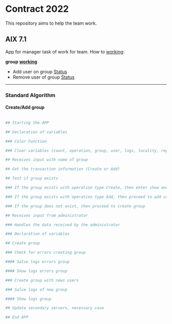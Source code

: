 # Contract 2022

This repository aims to help the team work.


## AIX 7.1

App for manager task of work for team. How to [working]():

**group [working]()**
- Add user on group [Status]()
- Remove user of group [Status]()

---

### Standard Algorithm

#### Create/Add group

```bash

## Starting the APP

## Declaration of variables

### Color Function

### Clear variables (count, operation, group, user, logs, locality, register)

## Receives input with name of group

## Get the transaction information (Create or Add)

## Test if group exists

### If the group exists with operation type Create, then enter show and exit the app

### If the group exists with operation type Add, then proceed to add users on group

### If the group does not exist, then proceed to create group

## Receives input from administrator

### Handles the data received by the administrator

### Declaration of variables

## Create group

### Check for errors creating group

#### Salve logs errors group

#### Show logs errors group

### Create group with news users

### Salve logs of new group

#### Show logs group

## Update secondary servers, necessary case

## End APP

```




